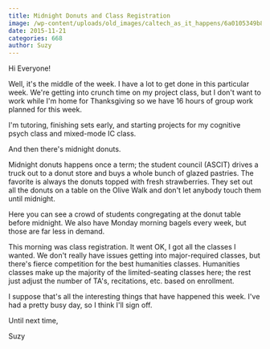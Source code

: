 ```yaml
---
title: Midnight Donuts and Class Registration
image: /wp-content/uploads/old_images/caltech_as_it_happens/6a0105349b8251970b01b8d1789c0c970c.jpg
date: 2015-11-21
categories: 668
author: Suzy
---
```



Hi Everyone!

Well, it's the middle of the week. I have a lot to get done in this particular week. We're getting into crunch time on my project class, but I don't want to work while I'm home for Thanksgiving so we have 16 hours of group work planned for this week.

I'm tutoring, finishing sets early, and starting projects for my cognitive psych class and mixed-mode IC class.

And then there's midnight donuts.

Midnight donuts happens once a term; the student council (ASCIT) drives a truck out to a donut store and buys a whole bunch of glazed pastries. The favorite is always the donuts topped with fresh strawberries. They set out all the donuts on a table on the Olive Walk and don't let anybody touch them until midnight.

Here you can see a crowd of students congregating at the donut table before midnight. We also have Monday morning bagels every week, but those are far less in demand.

This morning was class registration. It went OK, I got all the classes I wanted. We don't really have issues getting into major-required classes, but there's fierce competition for the best humanities classes. Humanities classes make up the majority of the limited-seating classes here; the rest just adjust the number of TA's, recitations, etc. based on enrollment.

I suppose that's all the interesting things that have happened this week. I've had a pretty busy day, so I think I'll sign off.

Until next time,

Suzy


